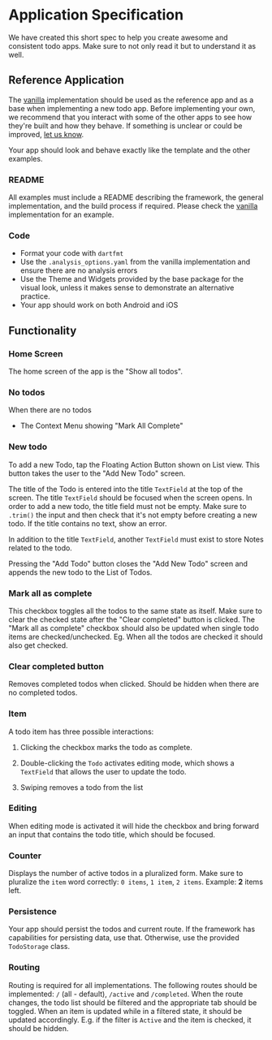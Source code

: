 # Application Specification

We have created this short spec to help you create awesome and consistent todo apps. Make sure to not only read it but to understand it as well.

## Reference Application

The [vanilla](https://gitlab.com/brianegan/flutter_architecture_samples/example/vanilla/) implementation should be used as the reference app and as a base when implementing a new todo app. Before implementing your own, we recommend that you interact with some of the other apps to see how they're built and how they behave. If something is unclear or could be improved, [let us know](https://gitlab.com/brianegan/flutter_architecture_samples/issues).

Your app should look and behave exactly like the template and the other examples.

### README

All examples must include a README describing the framework, the general implementation, and the build process if required. Please check the [vanilla](https://gitlab.com/brianegan/flutter_architecture_samples/example/vanilla/) implementation for an example.

### Code

- Format your code with `dartfmt`
- Use the `.analysis_options.yaml` from the vanilla implementation and ensure there are no analysis errors
- Use the Theme and Widgets provided by the base package for the visual look, unless it makes sense to demonstrate an alternative practice.
- Your app should work on both Android and iOS 

## Functionality

### Home Screen

The home screen of the app is the "Show all todos".

### No todos

When there are no todos

  * The Context Menu showing "Mark All Complete"

### New todo

To add a new Todo, tap the Floating Action Button shown on List view. This button takes the user to the "Add New Todo" screen.

The title of the Todo is entered into the title `TextField` at the top of the screen. The title `TextField` should be focused when the screen opens. In order to add a new todo, the title field must not be empty. Make sure to `.trim()` the input and then check that it's not empty before creating a new todo. If the title contains no text, show an error.  

In addition to the title `TextField`, another `TextField` must exist to store Notes related to the todo.  

Pressing the "Add Todo" button closes the "Add New Todo" screen and appends the new todo to the List of Todos.


### Mark all as complete

This checkbox toggles all the todos to the same state as itself. Make sure to clear the checked state after the "Clear completed" button is clicked. The "Mark all as complete" checkbox should also be updated when single todo items are checked/unchecked. Eg. When all the todos are checked it should also get checked.

### Clear completed button

Removes completed todos when clicked. Should be hidden when there are no completed todos.

### Item

A todo item has three possible interactions:

1. Clicking the checkbox marks the todo as complete.

2. Double-clicking the `Todo` activates editing mode, which shows a `TextField` that allows the user to update the todo.

3. Swiping removes a todo from the list

### Editing

When editing mode is activated it will hide the checkbox and bring forward an input that contains the todo title, which should be focused.

### Counter

Displays the number of active todos in a pluralized form. Make sure to pluralize the `item` word correctly: `0 items`, `1 item`, `2 items`. Example: **2** items left.

### Persistence

Your app should persist the todos and current route. If the framework has capabilities for persisting data, use that. Otherwise, use the provided `TodoStorage` class.

### Routing

Routing is required for all implementations. The following routes should be implemented: `/` (all - default), `/active` and `/completed`. When the route changes, the todo list should be filtered and the appropriate tab should be toggled. When an item is updated while in a filtered state, it should be updated accordingly. E.g. if the filter is `Active` and the item is checked, it should be hidden.